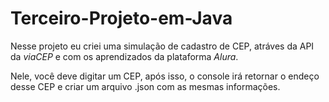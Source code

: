 # Terceiro-Projeto-em-Java

Nesse projeto eu criei uma simulação de cadastro de CEP, atráves da API da *viaCEP* e com os aprendizados da plataforma *Alura*.

Nele, você deve digitar um CEP, após isso, o console irá retornar o endeço desse CEP e criar um arquivo .json com as mesmas informações.
